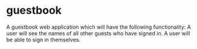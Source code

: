 # guestbook
A guestbook web application which will have the following functionality:  A user will see the names of all other guests who have signed in. A user will be able to sign in themselves.
